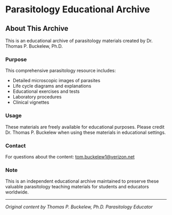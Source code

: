 # Parasitology Educational Archive

## About This Archive

This is an educational archive of parasitology materials created by Dr. Thomas P. Buckelew, Ph.D.

### Purpose
This comprehensive parasitology resource includes:
- Detailed microscopic images of parasites
- Life cycle diagrams and explanations
- Educational exercises and tests
- Laboratory procedures
- Clinical vignettes

### Usage
These materials are freely available for educational purposes. Please credit Dr. Thomas P. Buckelew when using these materials in educational settings.

### Contact
For questions about the content: tom.buckelew1@verizon.net

### Note
This is an independent educational archive maintained to preserve these valuable parasitology teaching materials for students and educators worldwide.

---

*Original content by Thomas P. Buckelew, Ph.D.*
*Parasitology Educator*
